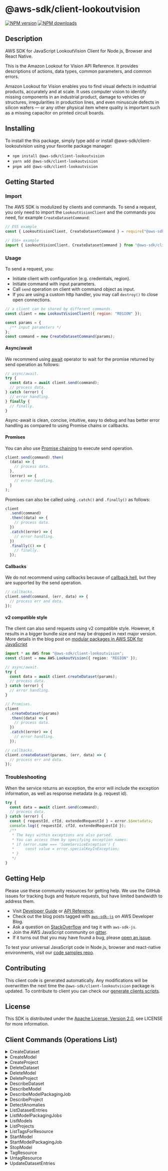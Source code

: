 <!-- generated file, do not edit directly -->

# @aws-sdk/client-lookoutvision

[![NPM version](https://img.shields.io/npm/v/@aws-sdk/client-lookoutvision/latest.svg)](https://www.npmjs.com/package/@aws-sdk/client-lookoutvision)
[![NPM downloads](https://img.shields.io/npm/dm/@aws-sdk/client-lookoutvision.svg)](https://www.npmjs.com/package/@aws-sdk/client-lookoutvision)

## Description

AWS SDK for JavaScript LookoutVision Client for Node.js, Browser and React Native.

<p>This is the Amazon Lookout for Vision API Reference. It provides descriptions of actions,
data types, common parameters, and common errors.</p>
<p>Amazon Lookout for Vision enables you to find visual defects in industrial products,
accurately and at scale. It uses computer vision to identify missing components in an industrial product,
damage to vehicles or structures, irregularities in production lines, and even minuscule defects in
silicon wafers — or any other physical item where quality is important such as a missing capacitor
on printed circuit boards.</p>

## Installing

To install the this package, simply type add or install @aws-sdk/client-lookoutvision
using your favorite package manager:

- `npm install @aws-sdk/client-lookoutvision`
- `yarn add @aws-sdk/client-lookoutvision`
- `pnpm add @aws-sdk/client-lookoutvision`

## Getting Started

### Import

The AWS SDK is modulized by clients and commands.
To send a request, you only need to import the `LookoutVisionClient` and
the commands you need, for example `CreateDatasetCommand`:

```js
// ES5 example
const { LookoutVisionClient, CreateDatasetCommand } = require("@aws-sdk/client-lookoutvision");
```

```ts
// ES6+ example
import { LookoutVisionClient, CreateDatasetCommand } from "@aws-sdk/client-lookoutvision";
```

### Usage

To send a request, you:

- Initiate client with configuration (e.g. credentials, region).
- Initiate command with input parameters.
- Call `send` operation on client with command object as input.
- If you are using a custom http handler, you may call `destroy()` to close open connections.

```js
// a client can be shared by different commands.
const client = new LookoutVisionClient({ region: "REGION" });

const params = {
  /** input parameters */
};
const command = new CreateDatasetCommand(params);
```

#### Async/await

We recommend using [await](https://developer.mozilla.org/en-US/docs/Web/JavaScript/Reference/Operators/await)
operator to wait for the promise returned by send operation as follows:

```js
// async/await.
try {
  const data = await client.send(command);
  // process data.
} catch (error) {
  // error handling.
} finally {
  // finally.
}
```

Async-await is clean, concise, intuitive, easy to debug and has better error handling
as compared to using Promise chains or callbacks.

#### Promises

You can also use [Promise chaining](https://developer.mozilla.org/en-US/docs/Web/JavaScript/Guide/Using_promises#chaining)
to execute send operation.

```js
client.send(command).then(
  (data) => {
    // process data.
  },
  (error) => {
    // error handling.
  }
);
```

Promises can also be called using `.catch()` and `.finally()` as follows:

```js
client
  .send(command)
  .then((data) => {
    // process data.
  })
  .catch((error) => {
    // error handling.
  })
  .finally(() => {
    // finally.
  });
```

#### Callbacks

We do not recommend using callbacks because of [callback hell](http://callbackhell.com/),
but they are supported by the send operation.

```js
// callbacks.
client.send(command, (err, data) => {
  // process err and data.
});
```

#### v2 compatible style

The client can also send requests using v2 compatible style.
However, it results in a bigger bundle size and may be dropped in next major version. More details in the blog post
on [modular packages in AWS SDK for JavaScript](https://aws.amazon.com/blogs/developer/modular-packages-in-aws-sdk-for-javascript/)

```ts
import * as AWS from "@aws-sdk/client-lookoutvision";
const client = new AWS.LookoutVision({ region: "REGION" });

// async/await.
try {
  const data = await client.createDataset(params);
  // process data.
} catch (error) {
  // error handling.
}

// Promises.
client
  .createDataset(params)
  .then((data) => {
    // process data.
  })
  .catch((error) => {
    // error handling.
  });

// callbacks.
client.createDataset(params, (err, data) => {
  // process err and data.
});
```

### Troubleshooting

When the service returns an exception, the error will include the exception information,
as well as response metadata (e.g. request id).

```js
try {
  const data = await client.send(command);
  // process data.
} catch (error) {
  const { requestId, cfId, extendedRequestId } = error.$$metadata;
  console.log({ requestId, cfId, extendedRequestId });
  /**
   * The keys within exceptions are also parsed.
   * You can access them by specifying exception names:
   * if (error.name === 'SomeServiceException') {
   *     const value = error.specialKeyInException;
   * }
   */
}
```

## Getting Help

Please use these community resources for getting help.
We use the GitHub issues for tracking bugs and feature requests, but have limited bandwidth to address them.

- Visit [Developer Guide](https://docs.aws.amazon.com/sdk-for-javascript/v3/developer-guide/welcome.html)
  or [API Reference](https://docs.aws.amazon.com/AWSJavaScriptSDK/v3/latest/index.html).
- Check out the blog posts tagged with [`aws-sdk-js`](https://aws.amazon.com/blogs/developer/tag/aws-sdk-js/)
  on AWS Developer Blog.
- Ask a question on [StackOverflow](https://stackoverflow.com/questions/tagged/aws-sdk-js) and tag it with `aws-sdk-js`.
- Join the AWS JavaScript community on [gitter](https://gitter.im/aws/aws-sdk-js-v3).
- If it turns out that you may have found a bug, please [open an issue](https://github.com/aws/aws-sdk-js-v3/issues/new/choose).

To test your universal JavaScript code in Node.js, browser and react-native environments,
visit our [code samples repo](https://github.com/aws-samples/aws-sdk-js-tests).

## Contributing

This client code is generated automatically. Any modifications will be overwritten the next time the `@aws-sdk/client-lookoutvision` package is updated.
To contribute to client you can check our [generate clients scripts](https://github.com/aws/aws-sdk-js-v3/tree/main/scripts/generate-clients).

## License

This SDK is distributed under the
[Apache License, Version 2.0](http://www.apache.org/licenses/LICENSE-2.0),
see LICENSE for more information.

## Client Commands (Operations List)

<details>
<summary>
CreateDataset
</summary>

[Command API Reference](https://docs.aws.amazon.com/AWSJavaScriptSDK/v3/latest/clients/client-lookoutvision/classes/createdatasetcommand.html) / [Input](https://docs.aws.amazon.com/AWSJavaScriptSDK/v3/latest/clients/client-lookoutvision/interfaces/createdatasetcommandinput.html) / [Output](https://docs.aws.amazon.com/AWSJavaScriptSDK/v3/latest/clients/client-lookoutvision/interfaces/createdatasetcommandoutput.html)

</details>
<details>
<summary>
CreateModel
</summary>

[Command API Reference](https://docs.aws.amazon.com/AWSJavaScriptSDK/v3/latest/clients/client-lookoutvision/classes/createmodelcommand.html) / [Input](https://docs.aws.amazon.com/AWSJavaScriptSDK/v3/latest/clients/client-lookoutvision/interfaces/createmodelcommandinput.html) / [Output](https://docs.aws.amazon.com/AWSJavaScriptSDK/v3/latest/clients/client-lookoutvision/interfaces/createmodelcommandoutput.html)

</details>
<details>
<summary>
CreateProject
</summary>

[Command API Reference](https://docs.aws.amazon.com/AWSJavaScriptSDK/v3/latest/clients/client-lookoutvision/classes/createprojectcommand.html) / [Input](https://docs.aws.amazon.com/AWSJavaScriptSDK/v3/latest/clients/client-lookoutvision/interfaces/createprojectcommandinput.html) / [Output](https://docs.aws.amazon.com/AWSJavaScriptSDK/v3/latest/clients/client-lookoutvision/interfaces/createprojectcommandoutput.html)

</details>
<details>
<summary>
DeleteDataset
</summary>

[Command API Reference](https://docs.aws.amazon.com/AWSJavaScriptSDK/v3/latest/clients/client-lookoutvision/classes/deletedatasetcommand.html) / [Input](https://docs.aws.amazon.com/AWSJavaScriptSDK/v3/latest/clients/client-lookoutvision/interfaces/deletedatasetcommandinput.html) / [Output](https://docs.aws.amazon.com/AWSJavaScriptSDK/v3/latest/clients/client-lookoutvision/interfaces/deletedatasetcommandoutput.html)

</details>
<details>
<summary>
DeleteModel
</summary>

[Command API Reference](https://docs.aws.amazon.com/AWSJavaScriptSDK/v3/latest/clients/client-lookoutvision/classes/deletemodelcommand.html) / [Input](https://docs.aws.amazon.com/AWSJavaScriptSDK/v3/latest/clients/client-lookoutvision/interfaces/deletemodelcommandinput.html) / [Output](https://docs.aws.amazon.com/AWSJavaScriptSDK/v3/latest/clients/client-lookoutvision/interfaces/deletemodelcommandoutput.html)

</details>
<details>
<summary>
DeleteProject
</summary>

[Command API Reference](https://docs.aws.amazon.com/AWSJavaScriptSDK/v3/latest/clients/client-lookoutvision/classes/deleteprojectcommand.html) / [Input](https://docs.aws.amazon.com/AWSJavaScriptSDK/v3/latest/clients/client-lookoutvision/interfaces/deleteprojectcommandinput.html) / [Output](https://docs.aws.amazon.com/AWSJavaScriptSDK/v3/latest/clients/client-lookoutvision/interfaces/deleteprojectcommandoutput.html)

</details>
<details>
<summary>
DescribeDataset
</summary>

[Command API Reference](https://docs.aws.amazon.com/AWSJavaScriptSDK/v3/latest/clients/client-lookoutvision/classes/describedatasetcommand.html) / [Input](https://docs.aws.amazon.com/AWSJavaScriptSDK/v3/latest/clients/client-lookoutvision/interfaces/describedatasetcommandinput.html) / [Output](https://docs.aws.amazon.com/AWSJavaScriptSDK/v3/latest/clients/client-lookoutvision/interfaces/describedatasetcommandoutput.html)

</details>
<details>
<summary>
DescribeModel
</summary>

[Command API Reference](https://docs.aws.amazon.com/AWSJavaScriptSDK/v3/latest/clients/client-lookoutvision/classes/describemodelcommand.html) / [Input](https://docs.aws.amazon.com/AWSJavaScriptSDK/v3/latest/clients/client-lookoutvision/interfaces/describemodelcommandinput.html) / [Output](https://docs.aws.amazon.com/AWSJavaScriptSDK/v3/latest/clients/client-lookoutvision/interfaces/describemodelcommandoutput.html)

</details>
<details>
<summary>
DescribeModelPackagingJob
</summary>

[Command API Reference](https://docs.aws.amazon.com/AWSJavaScriptSDK/v3/latest/clients/client-lookoutvision/classes/describemodelpackagingjobcommand.html) / [Input](https://docs.aws.amazon.com/AWSJavaScriptSDK/v3/latest/clients/client-lookoutvision/interfaces/describemodelpackagingjobcommandinput.html) / [Output](https://docs.aws.amazon.com/AWSJavaScriptSDK/v3/latest/clients/client-lookoutvision/interfaces/describemodelpackagingjobcommandoutput.html)

</details>
<details>
<summary>
DescribeProject
</summary>

[Command API Reference](https://docs.aws.amazon.com/AWSJavaScriptSDK/v3/latest/clients/client-lookoutvision/classes/describeprojectcommand.html) / [Input](https://docs.aws.amazon.com/AWSJavaScriptSDK/v3/latest/clients/client-lookoutvision/interfaces/describeprojectcommandinput.html) / [Output](https://docs.aws.amazon.com/AWSJavaScriptSDK/v3/latest/clients/client-lookoutvision/interfaces/describeprojectcommandoutput.html)

</details>
<details>
<summary>
DetectAnomalies
</summary>

[Command API Reference](https://docs.aws.amazon.com/AWSJavaScriptSDK/v3/latest/clients/client-lookoutvision/classes/detectanomaliescommand.html) / [Input](https://docs.aws.amazon.com/AWSJavaScriptSDK/v3/latest/clients/client-lookoutvision/interfaces/detectanomaliescommandinput.html) / [Output](https://docs.aws.amazon.com/AWSJavaScriptSDK/v3/latest/clients/client-lookoutvision/interfaces/detectanomaliescommandoutput.html)

</details>
<details>
<summary>
ListDatasetEntries
</summary>

[Command API Reference](https://docs.aws.amazon.com/AWSJavaScriptSDK/v3/latest/clients/client-lookoutvision/classes/listdatasetentriescommand.html) / [Input](https://docs.aws.amazon.com/AWSJavaScriptSDK/v3/latest/clients/client-lookoutvision/interfaces/listdatasetentriescommandinput.html) / [Output](https://docs.aws.amazon.com/AWSJavaScriptSDK/v3/latest/clients/client-lookoutvision/interfaces/listdatasetentriescommandoutput.html)

</details>
<details>
<summary>
ListModelPackagingJobs
</summary>

[Command API Reference](https://docs.aws.amazon.com/AWSJavaScriptSDK/v3/latest/clients/client-lookoutvision/classes/listmodelpackagingjobscommand.html) / [Input](https://docs.aws.amazon.com/AWSJavaScriptSDK/v3/latest/clients/client-lookoutvision/interfaces/listmodelpackagingjobscommandinput.html) / [Output](https://docs.aws.amazon.com/AWSJavaScriptSDK/v3/latest/clients/client-lookoutvision/interfaces/listmodelpackagingjobscommandoutput.html)

</details>
<details>
<summary>
ListModels
</summary>

[Command API Reference](https://docs.aws.amazon.com/AWSJavaScriptSDK/v3/latest/clients/client-lookoutvision/classes/listmodelscommand.html) / [Input](https://docs.aws.amazon.com/AWSJavaScriptSDK/v3/latest/clients/client-lookoutvision/interfaces/listmodelscommandinput.html) / [Output](https://docs.aws.amazon.com/AWSJavaScriptSDK/v3/latest/clients/client-lookoutvision/interfaces/listmodelscommandoutput.html)

</details>
<details>
<summary>
ListProjects
</summary>

[Command API Reference](https://docs.aws.amazon.com/AWSJavaScriptSDK/v3/latest/clients/client-lookoutvision/classes/listprojectscommand.html) / [Input](https://docs.aws.amazon.com/AWSJavaScriptSDK/v3/latest/clients/client-lookoutvision/interfaces/listprojectscommandinput.html) / [Output](https://docs.aws.amazon.com/AWSJavaScriptSDK/v3/latest/clients/client-lookoutvision/interfaces/listprojectscommandoutput.html)

</details>
<details>
<summary>
ListTagsForResource
</summary>

[Command API Reference](https://docs.aws.amazon.com/AWSJavaScriptSDK/v3/latest/clients/client-lookoutvision/classes/listtagsforresourcecommand.html) / [Input](https://docs.aws.amazon.com/AWSJavaScriptSDK/v3/latest/clients/client-lookoutvision/interfaces/listtagsforresourcecommandinput.html) / [Output](https://docs.aws.amazon.com/AWSJavaScriptSDK/v3/latest/clients/client-lookoutvision/interfaces/listtagsforresourcecommandoutput.html)

</details>
<details>
<summary>
StartModel
</summary>

[Command API Reference](https://docs.aws.amazon.com/AWSJavaScriptSDK/v3/latest/clients/client-lookoutvision/classes/startmodelcommand.html) / [Input](https://docs.aws.amazon.com/AWSJavaScriptSDK/v3/latest/clients/client-lookoutvision/interfaces/startmodelcommandinput.html) / [Output](https://docs.aws.amazon.com/AWSJavaScriptSDK/v3/latest/clients/client-lookoutvision/interfaces/startmodelcommandoutput.html)

</details>
<details>
<summary>
StartModelPackagingJob
</summary>

[Command API Reference](https://docs.aws.amazon.com/AWSJavaScriptSDK/v3/latest/clients/client-lookoutvision/classes/startmodelpackagingjobcommand.html) / [Input](https://docs.aws.amazon.com/AWSJavaScriptSDK/v3/latest/clients/client-lookoutvision/interfaces/startmodelpackagingjobcommandinput.html) / [Output](https://docs.aws.amazon.com/AWSJavaScriptSDK/v3/latest/clients/client-lookoutvision/interfaces/startmodelpackagingjobcommandoutput.html)

</details>
<details>
<summary>
StopModel
</summary>

[Command API Reference](https://docs.aws.amazon.com/AWSJavaScriptSDK/v3/latest/clients/client-lookoutvision/classes/stopmodelcommand.html) / [Input](https://docs.aws.amazon.com/AWSJavaScriptSDK/v3/latest/clients/client-lookoutvision/interfaces/stopmodelcommandinput.html) / [Output](https://docs.aws.amazon.com/AWSJavaScriptSDK/v3/latest/clients/client-lookoutvision/interfaces/stopmodelcommandoutput.html)

</details>
<details>
<summary>
TagResource
</summary>

[Command API Reference](https://docs.aws.amazon.com/AWSJavaScriptSDK/v3/latest/clients/client-lookoutvision/classes/tagresourcecommand.html) / [Input](https://docs.aws.amazon.com/AWSJavaScriptSDK/v3/latest/clients/client-lookoutvision/interfaces/tagresourcecommandinput.html) / [Output](https://docs.aws.amazon.com/AWSJavaScriptSDK/v3/latest/clients/client-lookoutvision/interfaces/tagresourcecommandoutput.html)

</details>
<details>
<summary>
UntagResource
</summary>

[Command API Reference](https://docs.aws.amazon.com/AWSJavaScriptSDK/v3/latest/clients/client-lookoutvision/classes/untagresourcecommand.html) / [Input](https://docs.aws.amazon.com/AWSJavaScriptSDK/v3/latest/clients/client-lookoutvision/interfaces/untagresourcecommandinput.html) / [Output](https://docs.aws.amazon.com/AWSJavaScriptSDK/v3/latest/clients/client-lookoutvision/interfaces/untagresourcecommandoutput.html)

</details>
<details>
<summary>
UpdateDatasetEntries
</summary>

[Command API Reference](https://docs.aws.amazon.com/AWSJavaScriptSDK/v3/latest/clients/client-lookoutvision/classes/updatedatasetentriescommand.html) / [Input](https://docs.aws.amazon.com/AWSJavaScriptSDK/v3/latest/clients/client-lookoutvision/interfaces/updatedatasetentriescommandinput.html) / [Output](https://docs.aws.amazon.com/AWSJavaScriptSDK/v3/latest/clients/client-lookoutvision/interfaces/updatedatasetentriescommandoutput.html)

</details>

